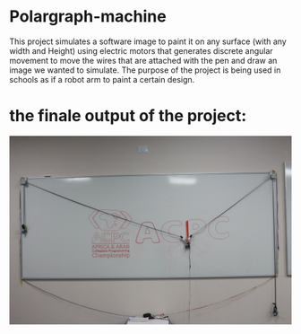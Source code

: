 # Polargraph-machine
This project simulates a software image to paint it on any surface (with any width and Height) using electric motors that generates discrete angular movement to move the wires that are attached with the pen and draw an image we wanted to simulate.
The purpose of the project is being used in schools as if a robot arm to paint a certain design.

# the finale output of the project:
![this is an image](https://github.com/NaNo211/Polargraph-machine/blob/main/Polargraph-machine.JPG)
